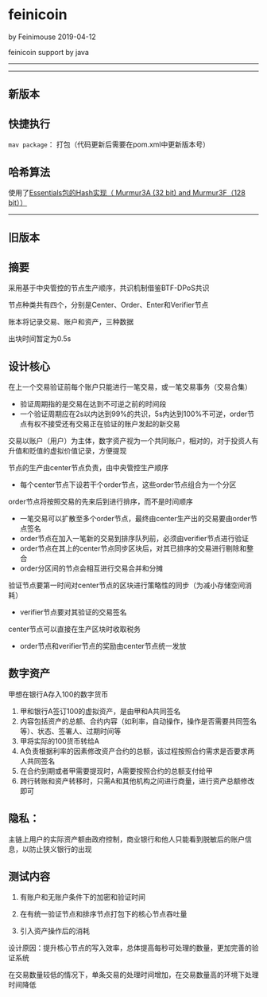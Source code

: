 # feinicoin

by Feinimouse 2019-04-12

feinicoin support by java

---

---
新版本
---

## 快捷执行

`mav package`： 打包（代码更新后需要在pom.xml中更新版本号）

## 哈希算法

使用了[Essentials包的Hash实现（ Murmur3A (32 bit) and Murmur3F（128 bit））](http://greenrobot.org/essentials/features/performant-hash-functions-for-java/)

---
旧版本
---

## 摘要

采用基于中央管控的节点生产顺序，共识机制借鉴BTF-DPoS共识

节点种类共有四个，分别是Center、Order、Enter和Verifier节点

账本将记录交易、账户和资产，三种数据

出块时间暂定为0.5s

## 设计核心

在上一个交易验证前每个账户只能进行一笔交易，或一笔交易事务（交易合集）
* 验证周期指的是交易在达到不可逆之前的时间段
* 一个验证周期应在2s以内达到99%的共识，5s内达到100%不可逆，order节点有权不接受还有交易正在验证的账户发起的新交易

交易以账户（用户）为主体，数字资产视为一个共同账户，相对的，对于投资人有升值和贬值的虚拟价值记录，方便提现

节点的生产由center节点负责，由中央管控生产顺序
* 每个center节点下设若干个order节点，这些order节点组合为一个分区

order节点将按照交易的先来后到进行排序，而不是时间顺序
* 一笔交易可以扩散至多个order节点，最终由center生产出的交易要由order节点签名
* order节点在加入一笔新的交易到排序队列前，必须由verifier节点进行验证
* order节点在其上的center节点同步区块后，对其已排序的交易进行剔除和整合
* order分区间的节点会相互进行交易合并和分摊

验证节点要第一时间对center节点的区块进行策略性的同步（为减小存储空间消耗）
* verifier节点要对其验证的交易签名

center节点可以直接在生产区块时收取税务
* order节点和verifier节点的奖励由center节点统一发放

## 数字资产

甲想在银行A存入100的数字货币
1. 甲和银行A签订100的虚拟资产，是由甲和A共同签名
2. 内容包括资产的总额、合约内容（如利率，自动操作，操作是否需要共同签名等）、状态、签署人、过期时间等
3. 甲将实际的100货币转给A
4. A负责根据利率的因素修改资产合约的总额，该过程按照合约需求是否要求两人共同签名
5. 在合约到期或者甲需要提现时，A需要按照合约的总额支付给甲
6. 跨行转账和资产转移时，只需A和其他机构之间进行商量，进行资产总额修改即可

## 隐私：

主链上用户的实际资产额由政府控制，商业银行和他人只能看到脱敏后的账户信息，以防止狭义银行的出现

## 测试内容

1. 有账户和无账户条件下的加密和验证时间

2. 在有统一验证节点和排序节点打包下的核心节点吞吐量

3. 引入资产操作后的消耗

设计原因：提升核心节点的写入效率，总体提高每秒可处理的数量，更加完善的验证系统

在交易数量较低的情况下，单条交易的处理时间增加，在交易数量高的环境下处理时间降低